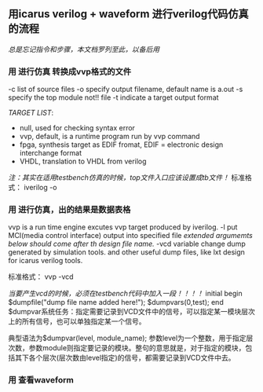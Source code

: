 ## 用icarus verilog + waveform 进行verilog代码仿真的流程
 *总是忘记指令和步骤，本文档罗列至此，以备后用*

### 用 <iverilog> 进行仿真 转换成vvp格式的文件
-c<file> list of source files
-o <filename> specify output filename, default name is a.out
-s <topmodule> specify the top module not!! file
-t<target> indicate a target output format

*TARGET LIST*:
* null, used for checking syntax error
* vvp, default, is a runtime program run by vvp command
* fpga, synthesis target as EDIF fromat, EDIF = electronic
  design interchange format
* VHDL, translation to VHDL from verilog

*注：其实在适用testbench仿真的时候，top文件入口应该设置成tb文件！*
标准格式： iverilog -o <file> <topfile>

### 用 <vvp> 进行仿真，出的结果是数据表格
vvp is a run time engine excutes vvp target produced by iverilog.
-l<logfile> put MCI(media control interface) output into specified
  file
*extended argumemts below should come after th design file name.*
-vcd variable change dump generated by simulation tools.
and other useful dump files, like lxt design for icarus verilog tools.

标准格式： vvp <file produced by iverilog> -vcd

*当要产生vcd的时候，必须在testbench代码中加入一段！！！！*
	initial
		begin
			$dumpfile("dump file name added here!");
			$dumpvars(0,test);
		end
$dumpvar系统任务：指定需要记录到VCD文件中的信号，可以指定某一模块层次上的所有信号，也可以单独指定某一个信号。

典型语法为$dumpvar(level, module_name); 参数level为一个整数，用于指定层次数，参数module则指定要记录的模块。整句的意思就是，对于指定的模块，包括其下各个层次(层次数由level指定)的信号，都需要记录到VCD文件中去。
### 用 <gtkwave> 查看waveform



